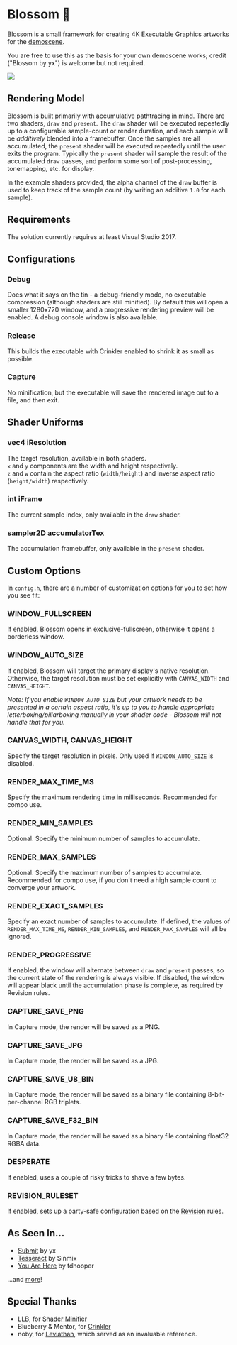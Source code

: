 # Blossom 🌸

Blossom is a small framework for creating 4K Executable Graphics artworks for the [demoscene](https://en.wikipedia.org/wiki/Demoscene).

You are free to use this as the basis for your own demoscene works; credit ("Blossom by yx") is welcome but not required.

![](docs/screenshot.jpg)

## Rendering Model
Blossom is built primarily with accumulative pathtracing in mind. There are two shaders, `draw` and `present`. The `draw` shader will be executed repeatedly up to a configurable sample-count or render duration, and each sample will be _additively_ blended into a framebuffer. Once the samples are all accumulated, the `present` shader will be executed repeatedly until the user exits the program. Typically the `present` shader will sample the result of the accumulated `draw` passes, and perform some sort of post-processing, tonemapping, etc. for display.

In the example shaders provided, the alpha channel of the `draw` buffer is used to keep track of the sample count (by writing an additive `1.0` for each sample).

## Requirements
The solution currently requires at least Visual Studio 2017.

## Configurations

### Debug
Does what it says on the tin - a debug-friendly mode, no executable compression (although shaders are still minified). By default this will open a smaller 1280x720 window, and a progressive rendering preview will be enabled. A debug console window is also available.

### Release
This builds the executable with Crinkler enabled to shrink it as small as possible.

### Capture
No minification, but the executable will save the rendered image out to a file, and then exit.

## Shader Uniforms

### vec4 iResolution
The target resolution, available in both shaders.  
`x` and `y` components are the width and height respectively.  
`z` and `w` contain the aspect ratio (`width/height`) and inverse aspect ratio (`height/width`) respectively.

### int iFrame
The current sample index, only available in the `draw` shader.

### sampler2D accumulatorTex
The accumulation framebuffer, only available in the `present` shader.

## Custom Options
In `config.h`, there are a number of customization options for you to set how you see fit:

### WINDOW\_FULLSCREEN
If enabled, Blossom opens in exclusive-fullscreen, otherwise it opens a borderless window.

### WINDOW\_AUTO\_SIZE
If enabled, Blossom will target the primary display's native resolution. Otherwise, the target resolution must be set explicitly with `CANVAS_WIDTH` and `CANVAS_HEIGHT`.

_Note: If you enable `WINDOW_AUTO_SIZE` but your artwork needs to be presented in a certain aspect ratio, it's up to you to handle appropriate letterboxing/pillarboxing manually in your shader code - Blossom will not handle that for you._

### CANVAS\_WIDTH, CANVAS\_HEIGHT
Specify the target resolution in pixels. Only used if `WINDOW_AUTO_SIZE` is disabled.

### RENDER\_MAX\_TIME\_MS
Specify the maximum rendering time in milliseconds. Recommended for compo use.

### RENDER\_MIN\_SAMPLES
Optional. Specify the minimum number of samples to accumulate.

### RENDER\_MAX\_SAMPLES
Optional. Specify the maximum number of samples to accumulate. Recommended for compo use, if you don't need a high sample count to converge your artwork.

### RENDER\_EXACT\_SAMPLES
Specify an exact number of samples to accumulate. If defined, the values of `RENDER_MAX_TIME_MS`, `RENDER_MIN_SAMPLES`, and `RENDER_MAX_SAMPLES` will all be ignored.

### RENDER\_PROGRESSIVE
If enabled, the window will alternate between `draw` and `present` passes, so the current state of the rendering is always visible. If disabled, the window will appear black until the accumulation phase is complete, as required by Revision rules.

### CAPTURE\_SAVE\_PNG
In Capture mode, the render will be saved as a PNG.

### CAPTURE\_SAVE\_JPG
In Capture mode, the render will be saved as a JPG.

### CAPTURE\_SAVE\_U8\_BIN
In Capture mode, the render will be saved as a binary file containing 8-bit-per-channel RGB triplets.

### CAPTURE\_SAVE\_F32\_BIN
In Capture mode, the render will be saved as a binary file containing float32 RGBA data.

### DESPERATE
If enabled, uses a couple of risky tricks to shave a few bytes.

### REVISION_RULESET
If enabled, sets up a party-safe configuration based on the [Revision](https://revision-party.net/competitions/graphics-competitions) rules.

## As Seen In...
* [Submit](https://demozoo.org/graphics/292417/) by yx
* [Tesseract](https://demozoo.org/graphics/292406/) by Sinmix
* [You Are Here](https://demozoo.org/graphics/292426/) by tdhooper

...and [more](https://demozoo.org/productions/tagged/blossom/)!

## Special Thanks
* LLB, for [Shader Minifier](https://github.com/laurentlb/Shader_Minifier)
* Blueberry & Mentor, for [Crinkler](https://github.com/runestubbe/Crinkler)
* noby, for [Leviathan](https://github.com/armak/Leviathan-2.0), which served as an invaluable reference.
